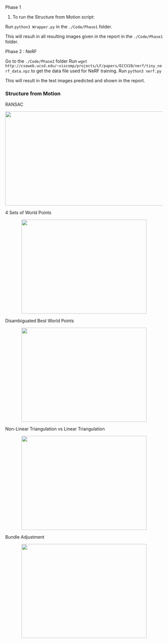 Phase 1


1) To run the Structure from Motion script:

Run `python3 Wrapper.py` in the `./Code/Phase1` folder.

This will result in all resulting images given in the report in the `./Code/Phase1` folder.

Phase 2 : NeRF

Go to the `./Code/Phase2` folder
Run `wget http://cseweb.ucsd.edu/~viscomp/projects/LF/papers/ECCV20/nerf/tiny_nerf_data.npz` to get the data file used for NeRF training.
Run `python3 nerf.py`

This will result in the test images predicted and shown in the report.


### Structure from Motion ###

RANSAC

<p align="center">
  <img width="600" height="300" src="https://user-images.githubusercontent.com/55713396/217652416-38f74c01-9a02-4506-80f9-c58c6279b582.png">
</p>


4 Sets of World Points
<p align="center">
  <img width="400" height="300" src="https://user-images.githubusercontent.com/55713396/217653636-825f3ac8-776e-4d50-a434-4729dc94af50.png">
</p>

Disambiguated Best World Points
<p align="center">
  <img width="400" height="300" src="https://user-images.githubusercontent.com/55713396/217653635-be75763f-e1e8-4bc0-891a-6a112596b985.png">
</p>

Non-Linear Triangulation vs Linear Triangulation
<p align="center">
  <img width="400" height="300" src="https://user-images.githubusercontent.com/55713396/217653634-1ecd1f9f-574d-4ba1-8769-ddb310030e94.png">
</p>

Bundle Adjustment
<p align="center">
  <img width="400" height="300" src="https://github.com/shounaknaik/Structure-from-Motion-NeRF/assets/55713396/ff316196-7173-4c8a-89ad-00eeff197c68)
">
</p>

